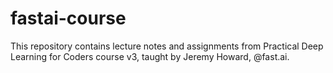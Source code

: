 # fastai-course

This repository contains lecture notes and assignments from Practical Deep Learning for Coders course v3, taught by Jeremy Howard, @fast.ai.
